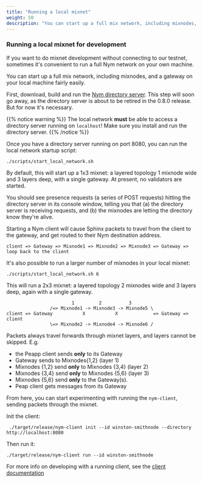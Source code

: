 ```yaml
---
title: "Running a local mixnet"
weight: 50
description: "You can start up a full mix network, including mixnodes, and a store and forward provider on your local machine fairly easily. Here's how."
---
```


### Running a local mixnet for development

If you want to do mixnet development without connecting to our testnet, sometimes it's convenient to run a full Nym network on your own machine.

You can start up a full mix network, including mixnodes, and a gateway on your local machine fairly easily.

First, download, build and run the [Nym directory server](https://github.com/nymtech/nym-directory). This step will soon go away, as the directory server is about to be retired in the 0.8.0 release. But for now it's necessary. 

{{% notice warning %}}
The local network **must** be able to access a directory server running on `localhost`! Make sure you install and run the directory server.
{{% /notice %}}

Once you have a directory server running on port 8080, you can run the local network startup script:

`./scripts/start_local_network.sh`

By default, this will start up a 1x3 mixnet: a layered topology 1 mixnode wide and 3 layers deep, with a single gateway. At present, no validators are started.

You should see presence requests (a series of POST requests) hitting the directory server in its console window, telling you that (a) the directory server is receiving requests, and (b) the mixnodes are letting the directory know they're alive.

Starting a Nym client will cause Sphinx packets to travel from the client to the gateway, and get routed to their Nym destination address. 

`client => Gateway => Mixnode1 => Mixnode2 => Mixnode3 => Gateway => loop back to the client`

It's also possible to run a larger number of mixnodes in your local mixnet:

`./scripts/start_local_network.sh 6`

This will run a 2x3 mixnet: a layered topology 2 mixnodes wide and 3 layers deep, again with a single gateway.

```
                        1         2          3
                /=> Mixnode1 -> Mixnode3 -> Mixnode5 \
client => Gateway           X           X             => Gateway => client
                \=> Mixnode2 -> Mixnode4 -> Mixnode6 /
```

Packets always travel forwards through mixnet layers, and layers cannot be skipped. E.g.

* the Peapp client sends **only** to its Gateway
* Gateway sends to Mixnodes{1,2} (layer 1)
* Mixnodes {1,2} send **only** to Mixnodes {3,4} (layer 2)
* Mixnodes {3,4} send **only** to Mixnodes {5,6} (layer 3)
* Mixnodes {5,6} send **only** to the Gateway(s).
* Peap client gets messages from its Gateway

From here, you can start experimenting with running the `nym-client`, sending packets through the mixnet.

Init the client: 

` ./target/release/nym-client init --id winston-smithnode --directory http://localhost:8080`

Then run it:

`./target/release/nym-client run --id winston-smithnode`

For more info on developing with a running client, see the [client documentation](../mixnet/clients.md)